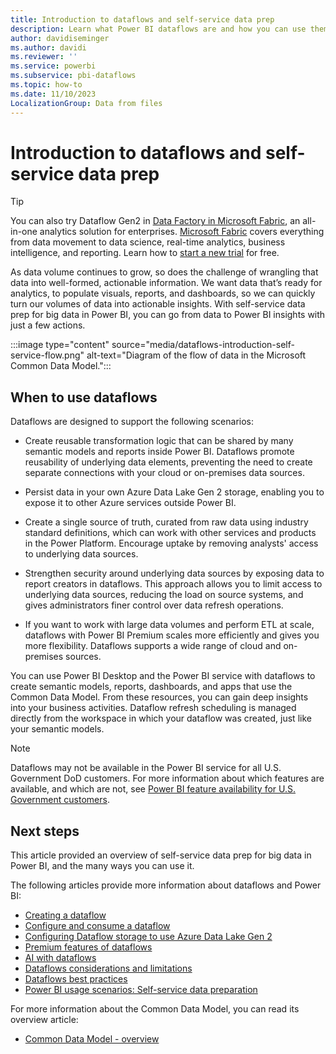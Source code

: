 ```yaml
---
title: Introduction to dataflows and self-service data prep
description: Learn what Power BI dataflows are and how you can use them to provide insights for your organization.
author: davidiseminger
ms.author: davidi
ms.reviewer: ''
ms.service: powerbi
ms.subservice: pbi-dataflows
ms.topic: how-to
ms.date: 11/10/2023
LocalizationGroup: Data from files
---
```


# Introduction to dataflows and self-service data prep

>[!TIP]
>You can also try Dataflow Gen2 in [Data Factory in Microsoft Fabric](/fabric/data-factory/), an all-in-one analytics solution for enterprises. [Microsoft Fabric](/fabric/get-started/microsoft-fabric-overview) covers everything from data movement to data science, real-time analytics, business intelligence, and reporting. Learn how to [start a new trial](/fabric/get-started/fabric-trial) for free.

As data volume continues to grow, so does the challenge of wrangling that data into well-formed, actionable information. We want data that’s ready for analytics, to populate visuals, reports, and dashboards, so we can quickly turn our volumes of data into actionable insights. With self-service data prep for big data in Power BI, you can go from data to Power BI insights with just a few actions.

:::image type="content" source="media/dataflows-introduction-self-service-flow.png" alt-text="Diagram of the flow of data in the Microsoft Common Data Model.":::

## When to use dataflows

Dataflows are designed to support the following scenarios:

* Create reusable transformation logic that can be shared by many semantic models and reports inside Power BI. Dataflows promote reusability of underlying data elements, preventing the need to create separate connections with your cloud or on-premises data sources.

* Persist data in your own Azure Data Lake Gen 2 storage, enabling you to expose it to other Azure services outside Power BI.

* Create a single source of truth, curated from raw data using industry standard definitions, which can work with other services and products in the Power Platform. Encourage uptake by removing analysts' access to underlying data sources.

* Strengthen security around underlying data sources by exposing data to report creators in dataflows. This approach allows you to limit access to underlying data sources, reducing the load on source systems, and gives administrators finer control over data refresh operations.

* If you want to work with large data volumes and perform ETL at scale, dataflows with Power BI Premium scales more efficiently and gives you more flexibility. Dataflows supports a wide range of cloud and on-premises sources.

You can use Power BI Desktop and the Power BI service with dataflows to create semantic models, reports, dashboards, and apps that use the Common Data Model. From these resources, you can gain deep insights into your business activities. Dataflow refresh scheduling is managed directly from the workspace in which your dataflow was created, just like your semantic models.

> [!NOTE]
> Dataflows may not be available in the Power BI service for all U.S. Government DoD customers. For more information about which features are available, and which are not, see [Power BI feature availability for U.S. Government customers](../../enterprise/service-govus-overview.md#power-bi-feature-availability).


## Next steps

This article provided an overview of self-service data prep for big data in Power BI, and the many ways you can use it.

The following articles provide more information about dataflows and Power BI:

* [Creating a dataflow](dataflows-create.md)
* [Configure and consume a dataflow](dataflows-configure-consume.md)
* [Configuring Dataflow storage to use Azure Data Lake Gen 2](dataflows-azure-data-lake-storage-integration.md)
* [Premium features of dataflows](dataflows-premium-features.md)
* [AI with dataflows](dataflows-machine-learning-integration.md)
* [Dataflows considerations and limitations](dataflows-features-limitations.md)
* [Dataflows best practices](dataflows-best-practices.md)
* [Power BI usage scenarios: Self-service data preparation](../../guidance/powerbi-implementation-planning-usage-scenario-self-service-data-preparation.md)

For more information about the Common Data Model, you can read its overview article:

* [Common Data Model - overview](/powerapps/common-data-model/overview)
